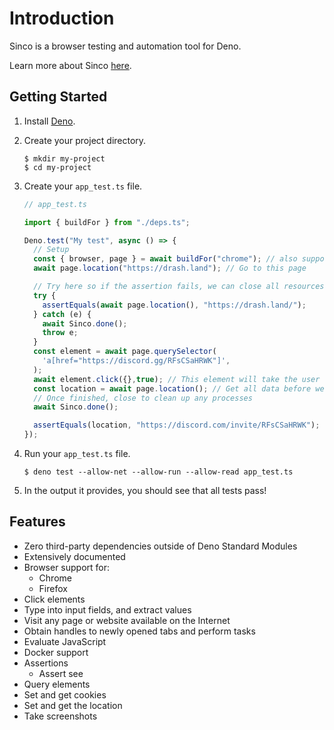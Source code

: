 # Introduction

Sinco is a browser testing and automation tool for Deno.

Learn more about Sinco [here](about-sinco).

## Getting Started

1. Install [Deno](https://deno.land/).

2. Create your project directory.

   ```shell
   $ mkdir my-project
   $ cd my-project
   ```

3. Create your `app_test.ts` file.

   ```typescript
   // app_test.ts

   import { buildFor } from "./deps.ts";

   Deno.test("My test", async () => {
     // Setup
     const { browser, page } = await buildFor("chrome"); // also supports firefox
     await page.location("https://drash.land"); // Go to this page

     // Try here so if the assertion fails, we can close all resources
     try {
       assertEquals(await page.location(), "https://drash.land/");
     } catch (e) {
       await Sinco.done();
       throw e;
     }
     const element = await page.querySelector(
       'a[href="https://discord.gg/RFsCSaHRWK"]',
     );
     await element.click({},true); // This element will take the user to Sinco's documentation
     const location = await page.location(); // Get all data before we close, then we can safely assert
     // Once finished, close to clean up any processes
     await Sinco.done();

     assertEquals(location, "https://discord.com/invite/RFsCSaHRWK");
   });
   ```

4. Run your `app_test.ts` file.

   ```shell
   $ deno test --allow-net --allow-run --allow-read app_test.ts
   ```

5. In the output it provides, you should see that all tests pass!

## Features

- Zero third-party dependencies outside of Deno Standard Modules
- Extensively documented
- Browser support for:
  - Chrome
  - Firefox
- Click elements
- Type into input fields, and extract values
- Visit any page or website available on the Internet
- Obtain handles to newly opened tabs and perform tasks
- Evaluate JavaScript
- Docker support
- Assertions
  - Assert see
- Query elements
- Set and get cookies
- Set and get the location
- Take screenshots
